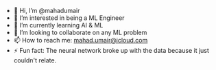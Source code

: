 - 👋 Hi, I’m @mahadumair
- 👀 I’m interested in being a ML Engineer
- 🌱 I’m currently learning AI & ML
- 💞️ I’m looking to collaborate on any ML problem
- 📫 How to reach me: mahad.umair@icloud.com
- ⚡ Fun fact: The neural network broke up with the data because it just couldn't relate.

<!---
mahadumair/mahadumair is a ✨ special ✨ repository because its `README.md` (this file) appears on your GitHub profile.
You can click the Preview link to take a look at your changes.
--->
